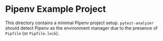 # Pipenv Example Project

This directory contains a minimal Pipenv project setup.
`pytest-analyzer` should detect Pipenv as the environment manager due to the presence of `Pipfile` (or `Pipfile.lock`).
